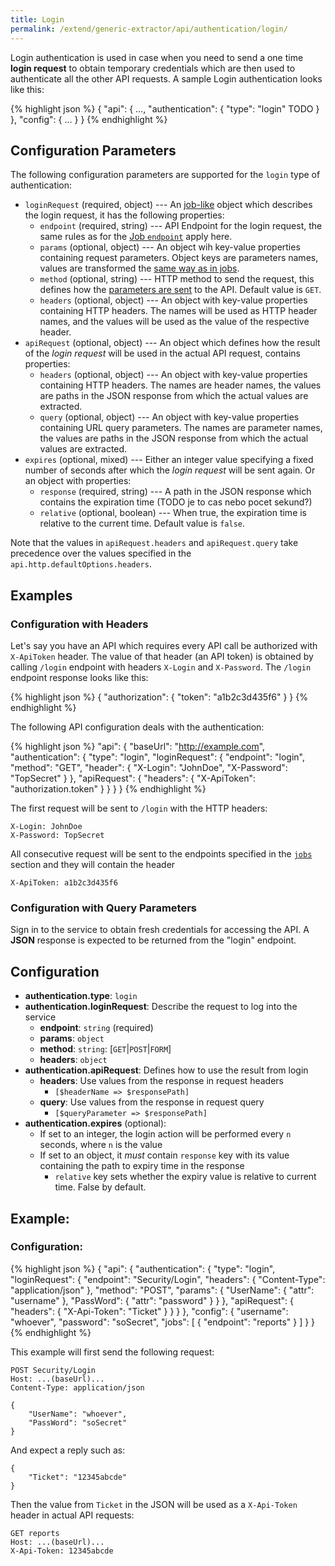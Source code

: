 ```yaml
---
title: Login
permalink: /extend/generic-extractor/api/authentication/login/
---
```


Login authentication is used in case when you need to send a one time **login request** to obtain temporary
credentials which are then used to authenticate all the other API requests. A sample Login
authentication looks like this:

{% highlight json %}
{
    "api": {
        ...,
        "authentication": {
            "type": "login"
            TODO
        }
    },
    "config": {
        ...
    }
}
{% endhighlight %}

## Configuration Parameters
The following configuration parameters are supported for the `login` type of authentication:

- `loginRequest` (required, object) --- An [job-like](/extend/generic-extractor/config/jobs/) object which describes the login request, it has the following properties:
    - `endpoint` (required, string) --- API Endpoint for the login request, the same rules as for the [Job `endpoint`](/extend/generic-extractor/config/jobs/#specifying-endpoint) apply here.
    - `params` (optional, object) --- An object wih key-value properties containing request parameters. Object keys are parameters names, values are transformed the [same way as in jobs](/extend/generic-extractor/config/jobs/#request-parameters).
    - `method` (optional, string) --- HTTP method to send the request, this defines how the [parameters are sent](/extend/generic-extractor/config/jobs/#request-parameters) to the API. Default value is `GET`.
    - `headers` (optional, object) --- An object with key-value properties containing HTTP headers. The names will be used as HTTP header names, and the values will be used as the value of the respective header.
- `apiRequest` (optional, object) --- An object which defines how the result of the *login request* will be used in the actual API request, contains properties:
    - `headers` (optional, object) --- An object with key-value properties containing HTTP headers. The names are header names, the values are paths in the JSON response from which the actual values are extracted.
    - `query` (optional, object) --- An object with key-value properties containing URL query parameters. The names are parameter names, the values are paths in the JSON response from which the actual values are extracted.
- `expires` (optional, mixed) --- Either an integer value specifying a fixed number of seconds after which the *login request* will be sent again. Or an object with properties:
    - `response` (required, string) --- A path in the JSON response which contains the expiration time (TODO je to cas nebo pocet sekund?)
    - `relative` (optional, boolean) --- When true, the expiration time is relative to the current time. Default value is `false`.

Note that the values in `apiRequest.headers` and `apiRequest.query` take precedence over the values specified in the `api.http.defaultOptions.headers`.

## Examples

### Configuration with Headers
Let's say you have an API which requires every API call be authorized with `X-ApiToken` header. The value of that header (an API token) is obtained
by calling `/login` endpoint with headers `X-Login` and `X-Password`. The `/login` endpoint response looks like this:

{% highlight json %}
{
	"authorization": {
		"token": "a1b2c3d435f6"
	}
}
{% endhighlight %}

The following API configuration deals with the authentication:

{% highlight json %}
"api": {
    "baseUrl": "http://example.com",
    "authentication": {
        "type": "login",
        "loginRequest": {
            "endpoint": "login",
            "method": "GET",
            "header": {
                "X-Login": "JohnDoe",
                "X-Password": "TopSecret"
            }
        },
        "apiRequest": {
            "headers": {
                "X-ApiToken": "authorization.token"
            }
        }
    }
}
{% endhighlight %}

The first request will be sent to `/login` with the HTTP headers:

    X-Login: JohnDoe
    X-Password: TopSecret

All consecutive request will be sent to the endpoints specified in the [`jobs`](todo) section and they will contain the header

    X-ApiToken: a1b2c3d435f6

### Configuration with Query Parameters


Sign in to the service to obtain fresh credentials for accessing the API.
A **JSON** response is expected to be returned from the "login" endpoint.

## Configuration

- **authentication.type**: `login`
- **authentication.loginRequest**: Describe the request to log into the service
    - **endpoint**: `string` (required)
    - **params**: `object`
    - **method**: `string`: [`GET`&#124;`POST`&#124;`FORM`]
    - **headers**: `object`
- **authentication.apiRequest**: Defines how to use the result from login
    - **headers**: Use values from the response in request headers
        - `[$headerName => $responsePath]`
    - **query**: Use values from the response in request query
        - `[$queryParameter => $responsePath]`
- **authentication.expires** (optional):
    - If set to an integer, the login action will be performed every `n` seconds, where `n` is the value
    - If set to an object, it *must* contain `response` key with its value containing the path to expiry time in the response
        - `relative` key sets whether the expiry value is relative to current time. False by default.


## Example:

### Configuration:

{% highlight json %}
{
    "api": {
        "authentication": {
            "type": "login",
            "loginRequest": {
                "endpoint": "Security/Login",
                "headers": {
                    "Content-Type": "application/json"
                },
                "method": "POST",
                "params": {
                    "UserName": {
                        "attr": "username"
                    },
                    "PassWord": {
                        "attr": "password"
                    }
                }
            },
            "apiRequest": {
                "headers": {
                    "X-Api-Token": "Ticket"
                }
            }
        }
    },
    "config": {
        "username": "whoever",
        "password": "soSecret",
        "jobs": [
            {
                "endpoint": "reports"
            }
        ]
    }
}
{% endhighlight %}

This example will first send the following request:

```
POST Security/Login
Host: ...(baseUrl)...
Content-Type: application/json

{
    "UserName": "whoever",
    "PassWord": "soSecret"
}
```

And expect a reply such as:

```
{
    "Ticket": "12345abcde"
}
```

Then the value from `Ticket` in the JSON will be used as a `X-Api-Token` header in actual API requests:

```
GET reports
Host: ...(baseUrl)...
X-Api-Token: 12345abcde
```
